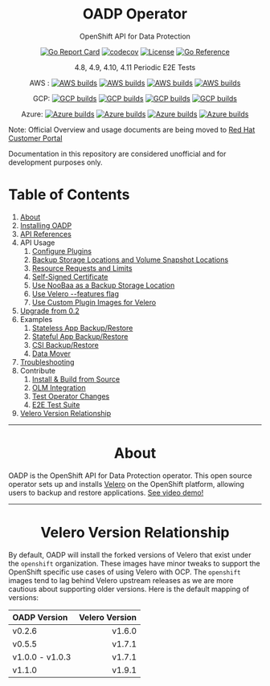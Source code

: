 <div align="center">
  <h1> OADP Operator </h1>
  <p>  OpenShift API for Data Protection </p>

  [![Go Report Card](https://goreportcard.com/badge/github.com/openshift/oadp-operator)](https://goreportcard.com/report/github.com/openshift/oadp-operator) [![codecov](https://codecov.io/gh/openshift/oadp-operator/branch/master/graph/badge.svg?token=qLM0hAzjpD)](https://codecov.io/gh/openshift/oadp-operator) [![License](https://img.shields.io/:license-apache-blue.svg)](https://www.apache.org/licenses/LICENSE-2.0.html) [![Go Reference](https://pkg.go.dev/badge/github.com/openshift/oadp-operator.svg)](https://pkg.go.dev/github.com/openshift/oadp-operator)

4.8, 4.9, 4.10, 4.11 Periodic E2E Tests

AWS :
[![AWS builds](https://prow.ci.openshift.org/badge.svg?jobs=periodic-ci-openshift-oadp-operator-master-4.8-operator-e2e-aws-periodic-slack)](https://prow.ci.openshift.org/job-history/gs/origin-ci-test/logs/periodic-ci-openshift-oadp-operator-master-4.8-operator-e2e-aws-periodic-slack)
[![AWS builds](https://prow.ci.openshift.org/badge.svg?jobs=periodic-ci-openshift-oadp-operator-master-4.9-operator-e2e-aws-periodic-slack)](https://prow.ci.openshift.org/job-history/gs/origin-ci-test/logs/periodic-ci-openshift-oadp-operator-master-4.9-operator-e2e-aws-periodic-slack)
[![AWS builds](https://prow.ci.openshift.org/badge.svg?jobs=periodic-ci-openshift-oadp-operator-master-4.10-operator-e2e-aws-periodic-slack)](https://prow.ci.openshift.org/job-history/gs/origin-ci-test/logs/periodic-ci-openshift-oadp-operator-master-4.10-operator-e2e-aws-periodic-slack)
[![AWS builds](https://prow.ci.openshift.org/badge.svg?jobs=periodic-ci-openshift-oadp-operator-master-4.11-operator-e2e-aws-periodic-slack)](https://prow.ci.openshift.org/job-history/gs/origin-ci-test/logs/periodic-ci-openshift-oadp-operator-master-4.11-operator-e2e-aws-periodic-slack)

GCP:
[![GCP builds](https://prow.ci.openshift.org/badge.svg?jobs=periodic-ci-openshift-oadp-operator-master-4.8-operator-e2e-gcp-periodic-slack)](https://prow.ci.openshift.org/job-history/gs/origin-ci-test/logs/periodic-ci-openshift-oadp-operator-master-4.8-operator-e2e-gcp-periodic-slack)
[![GCP builds](https://prow.ci.openshift.org/badge.svg?jobs=periodic-ci-openshift-oadp-operator-master-4.9-operator-e2e-gcp-periodic-slack)](https://prow.ci.openshift.org/job-history/gs/origin-ci-test/logs/periodic-ci-openshift-oadp-operator-master-4.9-operator-e2e-gcp-periodic-slack)
[![GCP builds](https://prow.ci.openshift.org/badge.svg?jobs=periodic-ci-openshift-oadp-operator-master-4.10-operator-e2e-gcp-periodic-slack)](https://prow.ci.openshift.org/job-history/gs/origin-ci-test/logs/periodic-ci-openshift-oadp-operator-master-4.10-operator-e2e-gcp-periodic-slack)
[![GCP builds](https://prow.ci.openshift.org/badge.svg?jobs=periodic-ci-openshift-oadp-operator-master-4.11-operator-e2e-gcp-periodic-slack)](https://prow.ci.openshift.org/job-history/gs/origin-ci-test/logs/periodic-ci-openshift-oadp-operator-master-4.11-operator-e2e-gcp-periodic-slack)


Azure:
[![Azure builds](https://prow.ci.openshift.org/badge.svg?jobs=periodic-ci-openshift-oadp-operator-master-4.8-operator-e2e-azure-periodic-slack)](https://prow.ci.openshift.org/job-history/gs/origin-ci-test/logs/periodic-ci-openshift-oadp-operator-master-4.8-operator-e2e-azure-periodic-slack)
[![Azure builds](https://prow.ci.openshift.org/badge.svg?jobs=periodic-ci-openshift-oadp-operator-master-4.9-operator-e2e-azure-periodic-slack)](https://prow.ci.openshift.org/job-history/gs/origin-ci-test/logs/periodic-ci-openshift-oadp-operator-master-4.9-operator-e2e-azure-periodic-slack)
[![Azure builds](https://prow.ci.openshift.org/badge.svg?jobs=periodic-ci-openshift-oadp-operator-master-4.10-operator-e2e-azure-periodic-slack)](https://prow.ci.openshift.org/job-history/gs/origin-ci-test/logs/periodic-ci-openshift-oadp-operator-master-4.10-operator-e2e-azure-periodic-slack)
[![Azure builds](https://prow.ci.openshift.org/badge.svg?jobs=periodic-ci-openshift-oadp-operator-master-4.11-operator-e2e-azure-periodic-slack)](https://prow.ci.openshift.org/job-history/gs/origin-ci-test/logs/periodic-ci-openshift-oadp-operator-master-4.11-operator-e2e-azure-periodic-slack)
</div>

Note: Official Overview and usage documents are being moved to [Red Hat Customer Portal](https://access.redhat.com/documentation/en-us/openshift_container_platform/4.10/html-single/backup_and_restore/index)

Documentation in this repository are considered unofficial and for development purposes only.
# Table of Contents

1. [About](#about)
2. [Installing OADP](https://access.redhat.com/documentation/en-us/openshift_container_platform/4.10/html-single/backup_and_restore/index#installing-and-configuring-oadp)
3. [API References](docs/API_ref.md)
4. API Usage
    1. [Configure Plugins](docs/config/plugins.md)
    2. [Backup Storage Locations and Volume Snapshot Locations](docs/config/bsl_and_vsl.md)
    3. [Resource Requests and Limits](docs/config/resource_req_limits.md)
    4. [Self-Signed Certificate](docs/config/self_signed_certs.md)
    5. [Use NooBaa as a Backup Storage Location](docs/config/noobaa/install_oadp_noobaa.md)
    6. [Use Velero --features flag](docs/config/features_flag.md)
    7. [Use Custom Plugin Images for Velero ](docs/config/custom_plugin_images.md)
5. [Upgrade from 0.2](docs/upgrade.md)
6. Examples
    1. [Stateless App Backup/Restore](docs/examples/stateless.md)
    2. [Stateful App Backup/Restore](docs/examples/stateful.md)
    3. [CSI Backup/Restore](docs/examples/CSI)
    4. [Data Mover](/docs/examples/data_mover.md)
7. [Troubleshooting](/docs/TROUBLESHOOTING.md)
8. Contribute
    1. [Install & Build from Source](docs/developer/install_from_source.md)
    2. [OLM Integration](docs/developer/olm_hacking.md)
    3. [Test Operator Changes](docs/developer/local_dev.md)
    4. [E2E Test Suite](docs/developer/TESTING.md)
9.  [Velero Version Relationship](#version)


<hr style="height:1px;border:none;color:#333;">

<h1 align="center">About<a id="about"></a></h1>

OADP is the OpenShift API for Data Protection operator. This open source operator
sets up and installs <a href="https://velero.io/">Velero</a> on the OpenShift
platform, allowing users to backup and restore applications. [See video demo!](https://www.youtube.com/watch?v=iyoxuP2xb2E)

<hr style="height:1px;border:none;color:#333;">
<h1 align="center">Velero Version Relationship<a id="version"></a></h1>

By default, OADP will install the forked versions of Velero that exist under the
`openshift` organization.  These images have minor tweaks to support the OpenShift
specific use cases of using Velero with OCP. The `openshift` images tend to lag
behind Velero upstream releases as we are more cautious about supporting older
versions. Here is the default mapping of versions:

| OADP Version    | Velero Version |
|:----------------|---------------:|
| v0.2.6          |         v1.6.0 |
| v0.5.5          |         v1.7.1 |
| v1.0.0 - v1.0.3 |         v1.7.1 |
| v1.1.0          |         v1.9.1 |


